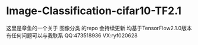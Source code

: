 # Image-Classification-cifar10-TF2.1
这里是章鱼的一个关于 图像分类 的repo
会持续更新
均基于TensorFlow2.1.0版本
有任何问题可以与我联系
QQ:473518936
VX:ryf020628
